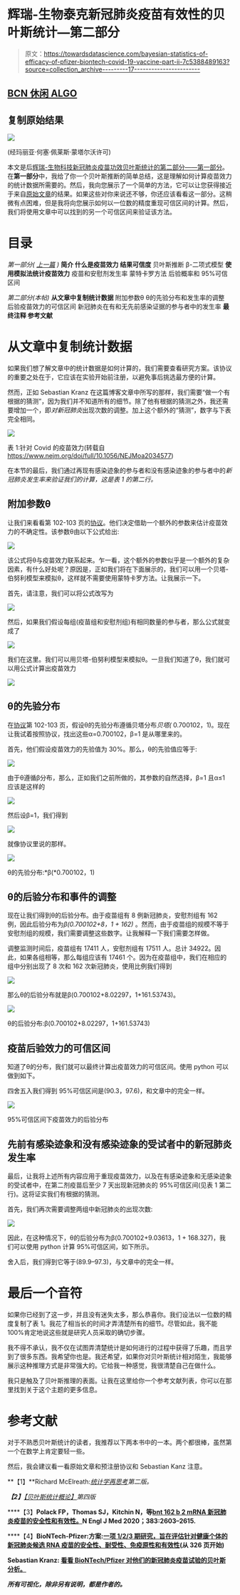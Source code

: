 # 辉瑞-生物泰克新冠肺炎疫苗有效性的贝叶斯统计—第二部分

> 原文：<https://towardsdatascience.com/bayesian-statistics-of-efficacy-of-pfizer-biontech-covid-19-vaccine-part-ii-7c5388489163?source=collection_archive---------17----------------------->

## [BCN 休闲 ALGO](https://towardsdatascience.com/tagged/bcn-causal-algo)

## 复制原始结果

![](img/3bd3042ff8d1578c6b0b142c6824bd83.png)

(经玛丽亚·何塞·佩莱斯·蒙塔尔沃许可)

本文是后[辉瑞-生物科技新冠肺炎疫苗功效贝叶斯统计的第二部分——第一部分](https://bartekskorulski.medium.com/bayesian-statistics-of-efficacy-of-pfizer-biontech-covid-19-vaccine-part-i-efac8d4e0539)。在**第一部分**中，我给了你一个贝叶斯推断的简单总结，这是理解如何计算疫苗效力的统计数据所需要的。然后，我向您展示了一个简单的方法，它可以让您获得接近于来自[原始文章](https://www.nejm.org/doi/full/10.1056/NEJMoa2034577)的结果。如果这些对你来说还不够，你还应该看看这一部分。这稍微有点困难，但是我将向您展示如何以一位数的精度重现可信区间的计算。然后，我们将使用文章中可以找到的另一个可信区间来验证该方法。

# 目录

*第一部分(* [*上一篇*](https://bartekskorulski.medium.com/bayesian-statistics-of-efficacy-of-pfizer-biontech-covid-19-vaccine-part-i-efac8d4e0539) *)* **简介
什么是疫苗效力
结果可信度** 贝叶斯推断
β-二项式模型
**使用模拟法统计疫苗效力** 疫苗和安慰剂发生率
蒙特卡罗方法
后验概率和 95%可信区间

*第二部分(本帖)*
**从文章中复制统计数据** 附加参数θ
θ的先验分布和发生率的调整
后验疫苗效力的可信区间
新冠肺炎在有和无先前感染证据的参与者中的发生率
**最终注释
参考文献**

# 从文章中复制统计数据

如果我们想了解文章中的统计数据是如何计算的，我们需要查看研究方案。该协议的重要之处在于，它应该在实验开始前注册，以避免事后挑选最方便的计算。

然而，正如 Sebastian Kranz 在这篇博客文章中所写的那样，我们需要“做一个有根据的猜测”，因为我们并不知道所有的细节。除了他有根据的猜测之外，我还需要增加一个，即*对新冠肺炎*出现次数的调整。加上这个额外的“猜测”，数字与下表完全相同。

![](img/c82392723a2f0566559c93f862c82178.png)

表 1:针对 Covid 的疫苗效力(转载自 https://www.nejm.org/doi/full/10.1056/NEJMoa2034577)

在本节的最后，我们通过再现有感染迹象的参与者和没有感染迹象的参与者中的*新冠肺炎发生率来验证我们的计算，这是表 1 的第二行。*

## 附加参数θ

让我们来看看第 102-103 页的[协议](https://pfe-pfizercom-d8-prod.s3.amazonaws.com/2020-09/C4591001_Clinical_Protocol.pdf)。他们决定借助一个额外的参数来估计疫苗效力的不确定性。该参数θ由以下公式给出:

![](img/34129976613c51fcdde8c5170910098d.png)

该公式将θ与疫苗效力联系起来。乍一看，这个额外的参数似乎是一个额外的复杂因素，有什么好处呢？原因是，正如我们将在下面展示的，我们可以用一个贝塔-伯努利模型来模拟θ，这样就不需要使用蒙特卡罗方法。让我展示一下。

首先，请注意，我们可以将公式改写为

![](img/db575f4a5d1548cda8ab6e10eb583c9e.png)

然后，如果我们假设每组(疫苗组和安慰剂组)有相同数量的参与者，那么公式就变成了

![](img/70feb6fed51706898e2c26ec9f4fb704.png)

我们在这里。我们可以用贝塔-伯努利模型来模拟θ。一旦我们知道了θ，我们就可以用公式计算出疫苗效力

![](img/fc5296918d231a7dda5389b82c94059a.png)

## θ的先验分布

在[协议](https://pfe-pfizercom-d8-prod.s3.amazonaws.com/2020-09/C4591001_Clinical_Protocol.pdf)第 102-103 页，假设θ的先验分布遵循贝塔分布*贝塔(* 0.700102，1)。现在让我试着按照协议，找出这些α=0.700102，β=1 是从哪里来的。

首先，他们假设疫苗效力的先验值为 30%。那么，θ的先验值应等于:

![](img/94eec7b9a807bf4a0b41d5f610b8c996.png)

由于θ遵循β分布，那么，正如我们之前所做的，其参数的自然选择，β=1 且α≤1 应该是这样的

![](img/9b025d70ee2d171ce8bc47891db8827f.png)

然后设β=1，我们得到

![](img/3e7c6d414375505feb99bb78c97d8b86.png)

就像协议里说的那样。

![](img/f1a7ca61227a2807faddf7d87a4d0248.png)

θ的先验分布:*β(*0.700102，1)

## θ的后验分布和事件的调整

现在让我们得到θ的后验分布。由于疫苗组有 8 例新冠肺炎，安慰剂组有 162 例，因此后验分布为*β(0.700102+8，1 + 162)* 。然而，由于疫苗组的规模不等于安慰剂组的规模，我们需要调整这些数字。让我解释一下我们需要怎样做。

调整监测时间后，疫苗组有 17411 人，安慰剂组有 17511 人。总计 34922。因此，如果各组相等，那么每组应该有 17461 个。因为在疫苗组中，我们在相应的组中分别出现了 8 次和 162 次新冠肺炎，使用比例我们得到

![](img/37b0fed418b07dd94b1319a804b3a67a.png)

那么θ的后验分布就是β(0.700102+8.02297，1+161.53743)。

![](img/c9d534c99c705d57d4fe8ff368df95e9.png)

θ的后验分布:β(0.700102+8.02297，1+161.53743)

## 疫苗后验效力的可信区间

知道了θ的分布，我们就可以最终计算出疫苗效力的可信区间。使用 python 可以做到如下。

四舍五入我们得到 95%可信区间是(90.3，97.6)，和文章中的完全一样。

![](img/56b396126276715a9e704d4913b10e63.png)

95%可信区间下疫苗效力的后验分布

## 先前有感染迹象和没有感染迹象的受试者中的新冠肺炎发生率

最后，让我将上述所有内容应用于重现疫苗效力，以及在有感染迹象和无感染迹象的受试者中，在第二剂疫苗后至少 7 天出现新冠肺炎的
95%可信区间(见表 1 第二行)。这将证实我们有根据的猜测。

首先，我们再次需要调整两组中新冠肺炎的出现次数:

![](img/fe7944ad449f73d87da11a5ad46fd30a.png)

因此，在这种情况下，θ的后验分布为β(0.700102+9.03613，1 + 168.327)，我们可以使用 python 计算 95%可信区间，如下所示。

舍入后，我们得到它等于(89.9–97.3)，与文章中的完全一样。

# 最后一个音符

如果你已经到了这一步，并且没有迷失太多，那么恭喜你。我们设法以一位数的精度复制了表 1。我花了相当长的时间才弄清楚所有的细节。尽管如此，我不能 100%肯定地说这些就是研究人员采取的确切步骤。

我不得不承认，我不仅在试图弄清楚统计是如何进行的过程中获得了乐趣，而且学到了很多东西。我希望你也是。我还希望，如果你对贝叶斯统计相对陌生，我能够展示这种推理方式是非常强大的。它给我一种感觉，我很清楚自己在做什么。

我只是触及了贝叶斯推理的表面。让我在这里给你一个参考文献列表，你可以在那里找到关于这个主题的更多信息。

# **参考文献**

对于不熟悉贝叶斯统计的读者，我推荐以下两本书中的一本。两个都很棒，虽然第一个在数学上肯定要轻一些。

然后，我会建议看一看原始文章和预注册协议和 Sebastian Kanz 注意。

**【1】**Richard McElreath:[*统计学再思考*](https://xcelab.net/rm/statistical-rethinking/)*第二版。*

***【2】**[*【贝叶斯统计概论】*](https://www.york.ac.uk/depts/maths/histstat/pml1/bayes/book.htm)*第四版**

****【3】**Polack FP，Thomas SJ，Kitchin N，等[bnt 162 b 2 mRNA 新冠肺炎疫苗的安全性和有效性。](https://www.nejm.org/doi/full/10.1056/NEJMoa2034577)N Engl J Med 2020；383:2603–2615.**

****【4】**BioNTech-Pfizer:方案:[一项 1/2/3 期研究，旨在评估针对健康个体的新冠肺炎候选 RNA 疫苗的安全性、耐受性、免疫原性和有效性](https://www.nejm.org/doi/suppl/10.1056/NEJMoa2034577/suppl_file/nejmoa2034577_protocol.pdf)(从 326 页开始)**

**Sebastian Kranz: [看看 BioNTech/Pfizer 对他们的新冠肺炎疫苗试验的贝叶斯分析。](http://skranz.github.io//r/2020/11/11/CovidVaccineBayesian.html)**

***所有可视化，除非另有说明，都是作者的。***